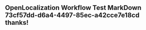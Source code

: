 <properties
ms.topic="hero-topic"
ms.test1="hero-topic"
ms.test2="test"/>

## OpenLocalization Workflow Test MarkDown 73cf57dd-d6a4-4497-85ec-a42cce7e18cd thanks!
